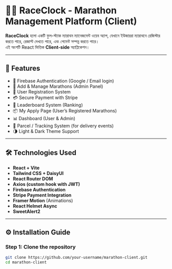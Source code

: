 # 🏃‍♀️ RaceClock - Marathon Management Platform (Client)

**RaceClock** হলো একটি ফুল-স্ট্যাক ম্যারাথন ম্যানেজমেন্ট ওয়েব অ্যাপ, যেখানে ইউজাররা ম্যারাথনে রেজিস্টার করতে পারে, রেজাল্ট দেখতে পারে, এবং পেমেন্ট সম্পন্ন করতে পারে।  
এই অংশটি React ভিত্তিক **Client-side** অ্যাপ্লিকেশন।

---

## 🚀 Features

- 🔐 Firebase Authentication (Google / Email login)
- 🏁 Add & Manage Marathons (Admin Panel)
- 📝 User Registration System
- 💳 Secure Payment with Stripe
- 🏅 Leaderboard System (Ranking)
- 📦 My Apply Page (User’s Registered Marathons)
- 📊 Dashboard (User & Admin)
- 📍 Parcel / Tracking System (for delivery events)
- 🌗 Light & Dark Theme Support

---

## 🛠️ Technologies Used

- **React + Vite**
- **Tailwind CSS + DaisyUI**
- **React Router DOM**
- **Axios (custom hook with JWT)**
- **Firebase Authentication**
- **Stripe Payment Integration**
- **Framer Motion** (Animations)
- **React Helmet Async**
- **SweetAlert2**

---

## ⚙️ Installation Guide

### Step 1: Clone the repository
```bash
git clone https://github.com/your-username/marathon-client.git
cd marathon-client

